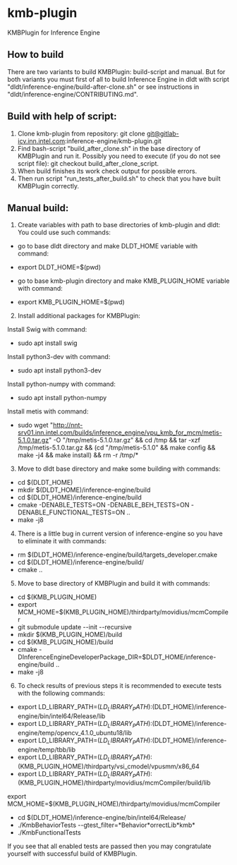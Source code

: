 # kmb-plugin

KMBPlugin for Inference Engine


## How to build
There are two variants to build KMBPlugin: build-script and manual.
But for both variants you must first of all to build Inference Engine in dldt with 
script "dldt/inference-engine/build-after-clone.sh" or see instructions in "dldt/inference-engine/CONTRIBUTING.md".

## Build with help of script:
1. Clone kmb-plugin from repository: git clone git@gitlab-icv.inn.intel.com:inference-engine/kmb-plugin.git
2. Find bash-script "build_after_clone.sh" in the base directory of KMBPlugin and run it. 
Possibly you need to execute (if you do not see script file): git checkout build_after_clone_script.
3. When build finishes its work check output for possible errors.
4. Then run script "run_tests_after_build.sh" to check that you have built KMBPlugin correctly.

## Manual build:
1. Create variables with path to base directories of kmb-plugin and dldt:
You could use such commands:
- go to base dldt directory and make DLDT_HOME variable with command: 

* export DLDT_HOME=$(pwd)

- go to base kmb-plugin directory and make KMB_PLUGIN_HOME variable with command:

* export KMB_PLUGIN_HOME=$(pwd)


2. Install additional packages for KMBPlugin:

Install Swig with command: 

* sudo apt install swig

Install python3-dev with command: 

* sudo apt install python3-dev

Install python-numpy with command: 

* sudo apt install python-numpy

Install metis with command: 

* sudo wget "http://nnt-srv01.inn.intel.com/builds/inference_engine/vpu_kmb_for_mcm/metis-5.1.0.tar.gz" -O "/tmp/metis-5.1.0.tar.gz" && cd /tmp && 
tar -xzf /tmp/metis-5.1.0.tar.gz && (cd "/tmp/metis-5.1.0" && make config && make -j4 && make install) && rm -r /tmp/\*


3. Move to dldt base directory and make some building with commands:

* cd $(DLDT_HOME)
* mkdir $(DLDT_HOME)/inference-engine/build
* cd $(DLDT_HOME)/inference-engine/build
* cmake -DENABLE_TESTS=ON -DENABLE_BEH_TESTS=ON -DENABLE_FUNCTIONAL_TESTS=ON ..
* make -j8


4. There is a little bug in current version of inference-engine so you have to eliminate it with commands:

* rm $(DLDT_HOME)/inference-engine/build/targets_developer.cmake
* cd $(DLDT_HOME)/inference-engine/build/
* cmake ..

5. Move to base directory of KMBPlugin and build it with commands:

* cd $(KMB_PLUGIN_HOME)
* export MCM_HOME=$(KMB_PLUGIN_HOME)/thirdparty/movidius/mcmCompiler
* git submodule update --init --recursive
* mkdir $(KMB_PLUGIN_HOME)/build
* cd $(KMB_PLUGIN_HOME)/build
* cmake -DInferenceEngineDeveloperPackage_DIR=$DLDT_HOME/inference-engine/build ..
* make -j8


6. To check results of previous steps it is recommended to execute tests with the following commands:

* export LD_LIBRARY_PATH=$(LD_LIBRARY_PATH):$(DLDT_HOME)/inference-engine/bin/intel64/Release/lib
* export LD_LIBRARY_PATH=$(LD_LIBRARY_PATH):$(DLDT_HOME)/inference-engine/temp/opencv_4.1.0_ubuntu18/lib
* export LD_LIBRARY_PATH=$(LD_LIBRARY_PATH):$(DLDT_HOME)/inference-engine/temp/tbb/lib
* export LD_LIBRARY_PATH=$(LD_LIBRARY_PATH):$(KMB_PLUGIN_HOME)/thirdparty/vsi_cmodel/vpusmm/x86_64
* export LD_LIBRARY_PATH=$(LD_LIBRARY_PATH):$(KMB_PLUGIN_HOME)/thirdparty/movidius/mcmCompiler/build/lib

export MCM_HOME=$(KMB_PLUGIN_HOME)/thirdparty/movidius/mcmCompiler
* cd $(DLDT_HOME)/inference-engine/bin/intel64/Release/
* ./KmbBehaviorTests --gtest_filter=\*Behavior\*orrectLib\*kmb\*
* ./KmbFunctionalTests

If you see that all enabled tests are passed then you may congratulate yourself with successful build of KMBPlugin.

